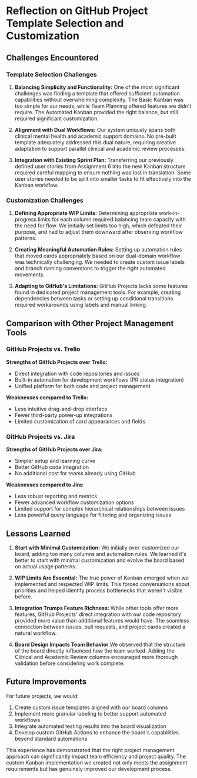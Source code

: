 # Reflection on GitHub Project Template Selection and Customization

## Challenges Encountered

### Template Selection Challenges

1. **Balancing Simplicity and Functionality:**
   One of the most significant challenges was finding a template that offered sufficient automation capabilities without overwhelming complexity. The Basic Kanban was too simple for our needs, while Team Planning offered features we didn't require. The Automated Kanban provided the right balance, but still required significant customization.

2. **Alignment with Dual Workflows:**
   Our system uniquely spans both clinical mental health and academic support domains. No pre-built template adequately addressed this dual nature, requiring creative adaptation to support parallel clinical and academic review processes.

3. **Integration with Existing Sprint Plan:**
   Transferring our previously defined user stories from Assignment 6 into the new Kanban structure required careful mapping to ensure nothing was lost in translation. Some user stories needed to be split into smaller tasks to fit effectively into the Kanban workflow.

### Customization Challenges

1. **Defining Appropriate WIP Limits:**
   Determining appropriate work-in-progress limits for each column required balancing team capacity with the need for flow. We initially set limits too high, which defeated their purpose, and had to adjust them downward after observing workflow patterns.

2. **Creating Meaningful Automation Rules:**
   Setting up automation rules that moved cards appropriately based on our dual-domain workflow was technically challenging. We needed to create custom issue labels and branch naming conventions to trigger the right automated movements.

3. **Adapting to GitHub's Limitations:**
   GitHub Projects lacks some features found in dedicated project management tools. For example, creating dependencies between tasks or setting up conditional transitions required workarounds using labels and manual linking.

## Comparison with Other Project Management Tools

### GitHub Projects vs. Trello

**Strengths of GitHub Projects over Trello:**
- Direct integration with code repositories and issues
- Built-in automation for development workflows (PR status integration)
- Unified platform for both code and project management

**Weaknesses compared to Trello:**
- Less intuitive drag-and-drop interface
- Fewer third-party power-up integrations
- Limited customization of card appearances and fields

### GitHub Projects vs. Jira

**Strengths of GitHub Projects over Jira:**
- Simpler setup and learning curve
- Better GitHub code integration
- No additional cost for teams already using GitHub

**Weaknesses compared to Jira:**
- Less robust reporting and metrics
- Fewer advanced workflow customization options
- Limited support for complex hierarchical relationships between issues
- Less powerful query language for filtering and organizing issues

## Lessons Learned

1. **Start with Minimal Customization:**
   We initially over-customized our board, adding too many columns and automation rules. We learned it's better to start with minimal customization and evolve the board based on actual usage patterns.

2. **WIP Limits Are Essential:**
   The true power of Kanban emerged when we implemented and respected WIP limits. This forced conversations about priorities and helped identify process bottlenecks that weren't visible before.

3. **Integration Trumps Feature Richness:**
   While other tools offer more features, GitHub Projects' direct integration with our code repository provided more value than additional features would have. The seamless connection between issues, pull requests, and project cards created a natural workflow.

4. **Board Design Impacts Team Behavior**
   We observed that the structure of the board directly influenced how the team worked. Adding the Clinical and Academic Review columns encouraged more thorough validation before considering work complete.

## Future Improvements

For future projects, we would:
1. Create custom issue templates aligned with our board columns
2. Implement more granular labeling to better support automated workflows
3. Integrate automated testing results into the board visualization
4. Develop custom GitHub Actions to enhance the board's capabilities beyond standard automations

This experience has demonstrated that the right project management approach can significantly impact team efficiency and project quality. The custom Kanban implementation we created not only meets the assignment requirements but has genuinely improved our development process.
